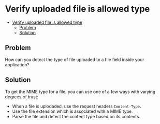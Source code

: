 # Verify uploaded file is allowed type

- [Verify uploaded file is allowed type](#verify-uploaded-file-is-allowed-type)
  - [Problem](#problem)
  - [Solution](#solution)

## Problem

How can you detect the type of file uploaded to a file field inside your application?

## Solution

To get the MIME type for a file, you can use one of a few ways with varying degrees of trust:

* When a file is uplodaded, use the request headers `Content-Type`.
* Use the file extension which is associated with a MIME type.
* Parse the file and detect the content type based on its contents.
